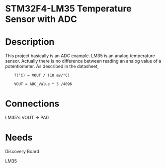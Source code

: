 # STM32F4-LM35 Temperature Sensor with ADC

# Description

This project basically is an ADC example. LM35 is an analog temperature sensor. Actually there is no difference between reading an analog value of a potentiometer. As described in the datasheet, 

        T(°C) = VOUT / (10 mv/°C)

        VOUT = ADC_Value * 5 /4096

# Connections

LM35's VOUT -> PA0

# Needs

Discovery Board

LM35
